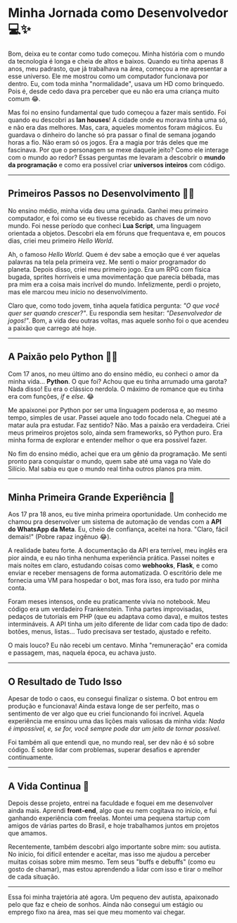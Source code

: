 # Minha Jornada como Desenvolvedor 💻✨  

Bom, deixa eu te contar como tudo começou. Minha história com o mundo da tecnologia é longa e cheia de altos e baixos. Quando eu tinha apenas 8 anos, meu padrasto, que já trabalhava na área, começou a me apresentar a esse universo. Ele me mostrou como um computador funcionava por dentro. Eu, com toda minha "normalidade", usava um HD como brinquedo. Pois é, desde cedo dava pra perceber que eu não era uma criança muito comum 😂.  

Mas foi no ensino fundamental que tudo começou a fazer mais sentido. Foi quando eu descobri as **lan houses**! A cidade onde eu morava tinha uma só, e não era das melhores. Mas, cara, aqueles momentos foram mágicos. Eu guardava o dinheiro do lanche só pra passar o final de semana jogando horas a fio. Não eram só os jogos. Era a magia por trás deles que me fascinava. Por que o personagem se mexe daquele jeito? Como ele interage com o mundo ao redor? Essas perguntas me levaram a descobrir o **mundo da programação** e como era possível criar **universos inteiros** com código.  

---

## Primeiros Passos no Desenvolvimento 👨‍💻  

No ensino médio, minha vida deu uma guinada. Ganhei meu primeiro computador, e foi como se eu tivesse recebido as chaves de um novo mundo. Foi nesse período que conheci **Lua Script**, uma linguagem orientada a objetos. Descobri ela em fóruns que frequentava e, em poucos dias, criei meu primeiro *Hello World*.  

Ah, o famoso *Hello World*. Quem é dev sabe a emoção que é ver aquelas palavras na tela pela primeira vez. Me senti o maior programador do planeta. Depois disso, criei meu primeiro jogo. Era um RPG com física bugada, sprites horríveis e uma movimentação que parecia bêbada, mas pra mim era a coisa mais incrível do mundo. Infelizmente, perdi o projeto, mas ele marcou meu início no desenvolvimento.  

Claro que, como todo jovem, tinha aquela fatídica pergunta: *"O que você quer ser quando crescer?"*. Eu respondia sem hesitar: *"Desenvolvedor de jogos!"*. Bom, a vida deu outras voltas, mas aquele sonho foi o que acendeu a paixão que carrego até hoje.  

---

## A Paixão pelo Python 🐍💙  

Com 17 anos, no meu último ano do ensino médio, eu conheci o amor da minha vida... **Python**. O que foi? Achou que eu tinha arrumado uma garota? Nada disso! Eu era o clássico nerdola. O máximo de romance que eu tinha era com funções, *if* e *else*. 😂  

Me apaixonei por Python por ser uma linguagem poderosa e, ao mesmo tempo, simples de usar. Passei aquele ano todo focado nela. Cheguei até a matar aula pra estudar. Faz sentido? Não. Mas a paixão era verdadeira. Criei meus primeiros projetos solo, ainda sem frameworks, só Python puro. Era minha forma de explorar e entender melhor o que era possível fazer.  

No fim do ensino médio, achei que era um gênio da programação. Me senti pronto para conquistar o mundo, quem sabe até uma vaga no Vale do Silício. Mal sabia eu que o mundo real tinha outros planos pra mim.  

---

## Minha Primeira Grande Experiência 🚀  

Aos 17 pra 18 anos, eu tive minha primeira oportunidade. Um conhecido me chamou pra desenvolver um sistema de automação de vendas com a **API do WhatsApp da Meta**. Eu, cheio de confiança, aceitei na hora. "Claro, fácil demais!" (Pobre rapaz ingênuo 😂).  

A realidade bateu forte. A documentação da API era terrível, meu inglês era pior ainda, e eu não tinha nenhuma experiência prática. Passei noites e mais noites em claro, estudando coisas como **webhooks**, **Flask**, e como enviar e receber mensagens de forma automatizada. O escritório dele me fornecia uma VM para hospedar o bot, mas fora isso, era tudo por minha conta.  

Foram meses intensos, onde eu praticamente vivia no notebook. Meu código era um verdadeiro Frankenstein. Tinha partes improvisadas, pedaços de tutoriais em PHP (que eu adaptava como dava), e muitos testes intermináveis. A API tinha um jeito diferente de lidar com cada tipo de dado: botões, menus, listas... Tudo precisava ser testado, ajustado e refeito.  

O mais louco? Eu não recebi um centavo. Minha "remuneração" era comida e passagem, mas, naquela época, eu achava justo.  

---

## O Resultado de Tudo Isso  

Apesar de todo o caos, eu consegui finalizar o sistema. O bot entrou em produção e funcionava! Ainda estava longe de ser perfeito, mas o sentimento de ver algo que eu criei funcionando foi incrível. Aquela experiência me ensinou uma das lições mais valiosas da minha vida: *Nada é impossível, e, se for, você sempre pode dar um jeito de tornar possível.*  

Foi também ali que entendi que, no mundo real, ser dev não é só sobre código. É sobre lidar com problemas, superar desafios e aprender continuamente.  

---

## A Vida Continua 🌱  

Depois desse projeto, entrei na faculdade e foquei em me desenvolver ainda mais. Aprendi **front-end**, algo que eu nem cogitava no início, e fui ganhando experiência com freelas. Montei uma pequena startup com amigos de várias partes do Brasil, e hoje trabalhamos juntos em projetos que amamos.  

Recentemente, também descobri algo importante sobre mim: sou autista. No início, foi difícil entender e aceitar, mas isso me ajudou a perceber muitas coisas sobre mim mesmo. Tem seus "buffs e debuffs" (como eu gosto de chamar), mas estou aprendendo a lidar com isso e tirar o melhor de cada situação.  

---

Essa foi minha trajetória até agora. Um pequeno dev autista, apaixonado pelo que faz e cheio de sonhos. Ainda não consegui um estágio ou emprego fixo na área, mas sei que meu momento vai chegar.  

